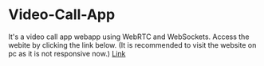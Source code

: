 # Video-Call-App
It's a video call app webapp using WebRTC and WebSockets.
Access the webite by clicking the link below. (It is recommended to visit the website on pc as it is not responsive now.)
[Link](https://video-call-app-ipfh.onrender.com)
